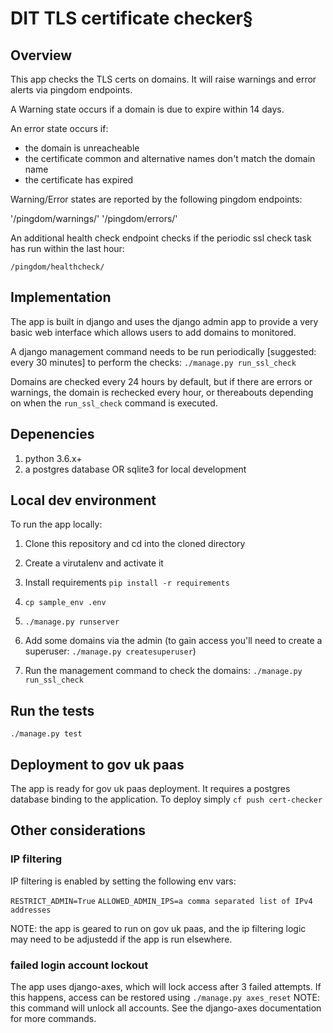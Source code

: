 # DIT TLS certificate checker§

## Overview

This app checks the TLS certs on domains. It will raise warnings and error alerts via pingdom endpoints.

A Warning state occurs if a domain is due to expire within 14 days.

An error state occurs if:

- the domain is unreacheable
- the certificate common and alternative names don't match the domain name
- the certificate has expired

Warning/Error states are reported by the following pingdom endpoints:

'/pingdom/warnings/'
'/pingdom/errors/'

An additional health check endpoint checks if the periodic ssl check task has run within the last hour:

`/pingdom/healthcheck/`

## Implementation

The app is built in django and uses the django admin app to provide a very basic web interface which allows users to add domains to monitored.

A django management command needs to be run periodically [suggested: every 30 minutes] to perform the checks: `./manage.py run_ssl_check` 

Domains are checked every 24 hours by default, but if there are errors or warnings, the domain is rechecked every hour, or thereabouts depending on when the `run_ssl_check` command is executed.

## Depenencies

1. python 3.6.x+
2. a postgres database OR sqlite3 for local development

## Local dev environment

To run the app locally:

1. Clone this repository and cd into the cloned directory

2. Create a virutalenv and activate it

3. Install requirements `pip install -r requirements`

4. `cp sample_env .env`

5. `./manage.py runserver`

6. Add some domains via the admin (to gain access you'll need to create a superuser: `./manage.py createsuperuser`)

7. Run the management command to check the domains: `./manage.py run_ssl_check`

## Run the tests

`./manage.py test`

## Deployment to gov uk paas

The app is ready for gov uk paas deployment. It requires a postgres database binding to the application. To deploy simply `cf push cert-checker`

## Other considerations

### IP filtering

IP filtering is enabled by setting the following env vars:

`RESTRICT_ADMIN=True`
`ALLOWED_ADMIN_IPS=a comma separated list of IPv4 addresses`

NOTE: the app is geared to run on gov uk paas, and the ip filtering logic may need to be adjustedd if the app is run elsewhere.

### failed login account lockout

The app uses django-axes, which will lock access after 3 failed attempts.  If this happens, access can be restored using `./manage.py axes_reset`  NOTE: this command will unlock all accounts. See the django-axes documentation for more commands.
